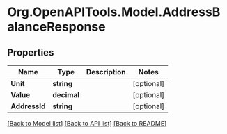 
# Org.OpenAPITools.Model.AddressBalanceResponse

## Properties

Name | Type | Description | Notes
------------ | ------------- | ------------- | -------------
**Unit** | **string** |  | [optional] 
**Value** | **decimal** |  | [optional] 
**AddressId** | **string** |  | [optional] 

[[Back to Model list]](../README.md#documentation-for-models)
[[Back to API list]](../README.md#documentation-for-api-endpoints)
[[Back to README]](../README.md)

